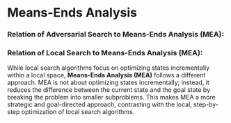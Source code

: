 # Means-Ends Analysis



### **Relation of Adversarial Search to Means-Ends Analysis (MEA):**

### **Relation of Local Search to Means-Ends Analysis (MEA):**

While local search algorithms focus on optimizing states incrementally within a local space, **Means-Ends Analysis (MEA)** follows a different approach. MEA is not about optimizing states incrementally; instead, it reduces the difference between the current state and the goal state by breaking the problem into smaller subproblems. This makes MEA a more strategic and goal-directed approach, contrasting with the local, step-by-step optimization of local search algorithms.
